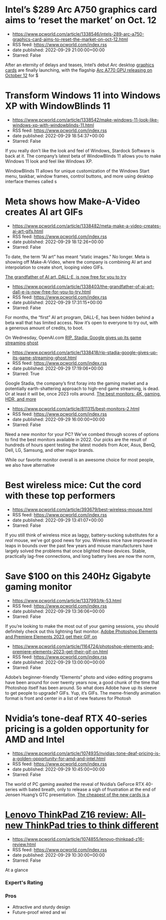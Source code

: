 # Intel’s $289 Arc A750 graphics card aims to ‘reset the market’ on Oct. 12
 - https://www.pcworld.com/article/1338546/intels-289-arc-a750-graphics-card-aims-to-reset-the-market-on-oct-12.html
 - RSS feed: https://www.pcworld.com/index.rss
 - date published: 2022-09-29 21:00:00+00:00
 - Starred: False

<div id="link_wrapped_content">
<section class="wp-block-bigbite-multi-title"><div class="container"></div></section><p>After an eternity of delays and teases, Intel&rsquo;s debut Arc desktop <a href="https://www.pcworld.com/article/416006/the-best-graphics-cards-for-pc-gaming.html">graphics cards</a> are finally launching, with the flagship <a href="https://www.pcworld.com/article/1075946/intel-arc-a770-gpu-is-officially-priced-to-move-at-329.html">Arc A770 GPU releasing on October 12</a> for $

# Transform Windows 11 into Windows XP with WindowBlinds 11
 - https://www.pcworld.com/article/1338542/make-windows-11-look-like-windows-xp-with-windowblinds-11.html
 - RSS feed: https://www.pcworld.com/index.rss
 - date published: 2022-09-29 18:54:37+00:00
 - Starred: False

<div id="link_wrapped_content">
<section class="wp-block-bigbite-multi-title"><div class="container"></div></section><p>If you really don&rsquo;t like the look and feel of Windows, Stardock Software is back at it. The company&rsquo;s latest beta of WindowBlinds 11 allows you to make Windows 11 look and feel like Windows XP.</p>



<p>WindowBlinds 11 allows for unique customization of the Windows Start menu, taskbar, window frames, control buttons, and more using desktop interface themes called s

# Meta shows how Make-A-Video creates AI art GIFs
 - https://www.pcworld.com/article/1338482/meta-make-a-video-creates-ai-art-gifs.html
 - RSS feed: https://www.pcworld.com/index.rss
 - date published: 2022-09-29 18:12:26+00:00
 - Starred: False

<div id="link_wrapped_content">
<section class="wp-block-bigbite-multi-title"><div class="container"></div></section><p>To date, the term &ldquo;AI art&rdquo; has meant &ldquo;static images.&rdquo; No longer. Meta is showing off Make-A-Video, where the company is combining AI art and interpolation to create short, looping video GIFs.</p>



<p><a href="https://go.redirectingat.com/?id=111346X1569483&amp;url=https://makeavideo.studio/&amp;xcust=2-1-1338482-1-0-0&amp;sref=https://www.pcworld.com/f

# The grandfather of AI art, DALL-E, is now free for you to try
 - https://www.pcworld.com/article/1338403/the-grandfather-of-ai-art-dall-e-is-now-free-for-you-to-try.html
 - RSS feed: https://www.pcworld.com/index.rss
 - date published: 2022-09-29 17:31:15+00:00
 - Starred: False

<div id="link_wrapped_content">
<section class="wp-block-bigbite-multi-title"><div class="container"></div></section><p>For months, the &ldquo;first&rdquo; AI art program, DALL-E, has been hidden behind a beta wall that has limited access. Now it&rsquo;s open to everyone to try out, with a generous amount of credits, to boot.</p>



<p>On Wednesday, OpenAI.com <a href="https://go.redirectingat.com/?id=111346X1569483&amp;url=https://openai.com/blog/dall-e-now-available-without-waitlist/&amp;xcust

# RIP, Stadia: Google gives up its game streaming ghost
 - https://www.pcworld.com/article/1338418/rip-stadia-google-gives-up-its-game-streaming-ghost.html
 - RSS feed: https://www.pcworld.com/index.rss
 - date published: 2022-09-29 17:19:06+00:00
 - Starred: True

<div id="link_wrapped_content">
<section class="wp-block-bigbite-multi-title"><div class="container"></div></section><p>Google Stadia, the company&rsquo;s first foray into the gaming market and a potentially earth-shattering approach to high-end game streaming, is dead. Or at least it will be, once 2023 rolls around. <a href="https://go.redirectingat.com/?id=111346X1569483&amp;url=https://blog.google/products/stadia/message-on-stadia-streaming-strategy/&amp;xcust=2-2-1338418-1-0-0&amp;sref=https

# The best monitors: 4K, gaming, HDR, and more
 - https://www.pcworld.com/article/811315/best-monitors-2.html
 - RSS feed: https://www.pcworld.com/index.rss
 - date published: 2022-09-29 16:00:00+00:00
 - Starred: False

<div id="link_wrapped_content">
<section class="wp-block-bigbite-multi-title"><div class="container"></div></section><p>Need a new monitor for your PC? We&rsquo;ve combed through scores of options to find the best monitors available in 2022. Our picks are the result of hundreds of hours spent testing the latest models from Acer, Asus, BenQ, Dell, LG, Samsung, and other major brands.&nbsp;</p>



<p>While our favorite monitor overall is an awesome choice for most people, we also have alternative 

# Best wireless mice: Cut the cord with these top performers
 - https://www.pcworld.com/article/393679/best-wireless-mouse.html
 - RSS feed: https://www.pcworld.com/index.rss
 - date published: 2022-09-29 13:41:07+00:00
 - Starred: False

<div id="link_wrapped_content">
<section class="wp-block-bigbite-multi-title"><div class="container"></div></section><p>If you still think of wireless mice as laggy, battery-sucking substitutes for a <em>real</em> mouse, we&rsquo;ve got good news for you. Wireless mice have improved in leaps in bounds over the past few years and mouse manufacturers have largely solved the problems that once blighted these devices. Stable, practically lag-free connections, and long battery lives are now the norm,

# Save $100 on this 240Hz Gigabyte gaming monitor
 - https://www.pcworld.com/article/1337993/tk-53.html
 - RSS feed: https://www.pcworld.com/index.rss
 - date published: 2022-09-29 13:36:06+00:00
 - Starred: False

<div id="link_wrapped_content">
<section class="wp-block-bigbite-multi-title"><div class="container"></div></section><p>If you&rsquo;re looking to make the most out of your gaming sessions, you should definitely check out this lightning fast monitor. <a href="https://go.redirectingat.com/?id=111346X1569483&amp;url=https://www.newegg.com/p/N82E16824012048?Item=N82E16824012048&amp;cm_sp=Dailydeal_SS-_-24-012-048-_-09292022&amp;xcust=2-1-1337993-1-0-0&amp;sref=https://www.pcworld.com/feed" rel="nof

# Adobe Photoshop Elements and Premiere Elements 2023 get their GIF on
 - https://www.pcworld.com/article/1164724/photoshop-elements-and-premiere-elements-2023-get-their-gif-on.html
 - RSS feed: https://www.pcworld.com/index.rss
 - date published: 2022-09-29 13:00:00+00:00
 - Starred: False

<div id="link_wrapped_content">
<section class="wp-block-bigbite-multi-title"><div class="container"></div></section><p>Adobe&rsquo;s beginner-friendly &ldquo;Elements&rdquo; photo and video editing programs have been around for over twenty years now, a good chunk of the time that Photoshop itself has been around. So what does Adobe have up its sleeve to get people to upgrade? GIFs. Yup, it&rsquo;s GIFs. The meme-friendly animation format is front and center in a list of new features for Photosh

# Nvidia’s tone-deaf RTX 40-series pricing is a golden opportunity for AMD and Intel
 - https://www.pcworld.com/article/1074935/nvidias-tone-deaf-pricing-is-a-golden-opportunity-for-amd-and-intel.html
 - RSS feed: https://www.pcworld.com/index.rss
 - date published: 2022-09-29 10:45:00+00:00
 - Starred: False

<div id="link_wrapped_content">
<section class="wp-block-bigbite-multi-title"><div class="container"></div></section><p>The world of PC gaming awaited the reveal of Nvidia&rsquo;s GeForce RTX 40-series with bated breath, only to release a sigh of frustration at the end of Jensen Huang&rsquo;s GTC presentation. <a href="https://www.pcworld.com/article/1071034/nvidia-geforce-rtx-4090-4080-revealed-gtc-project-beyond.html" rel="noreferrer noopener" target="_blank">The cheapest of the new cards is a

# Lenovo ThinkPad Z16 review: All-new ThinkPad tries to think different
 - https://www.pcworld.com/article/1074855/lenovo-thinkpad-z16-review.html
 - RSS feed: https://www.pcworld.com/index.rss
 - date published: 2022-09-29 10:30:00+00:00
 - Starred: False

<div id="link_wrapped_content">
<section class="wp-block-bigbite-multi-title"><div class="container"></div></section><div class="review" id="review-body"><span class="review-title">At a glance</span><h3 class="review-subTitle" id="experts-rating">Expert's Rating</h3><div class="starRating"></div>
<div><div class="review-columns"><div class="review-column"><h3 class="review-subTitle" id="pros">Pros</h3><ul class="pros review-list"><li>Attractive and sturdy design</li><li>Future-proof wired and wi
